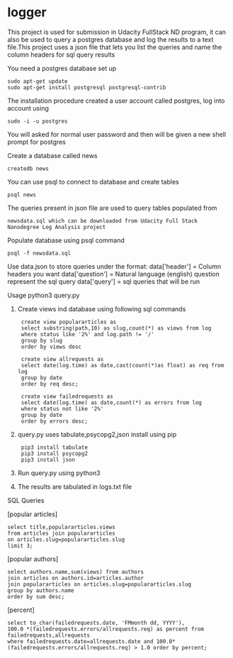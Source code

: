 # logger
This project is used for submission in Udacity FullStack ND program, it can also be used to query a postgres database and log the results to a text file.This project uses a json file that lets you list the queries and name the column headers for sql query results

You need a postgres database set up

    sudo apt-get update
    sudo apt-get install postgresql postgresql-contrib

The installation procedure created a user account called postgres, log into account using

    sudo -i -u postgres

You will asked for normal user password and then will be given a new shell prompt for postgres

Create a database called news

    createdb news

You can use psql to connect to database and create tables

    psql news

The queries present in json file are used to query tables populated from
    
    newsdata.sql which can be downloaded from Udacity Full Stack Nanodegree Log Analysis project

Populate database using psql command

    psql -f newsdata.sql

Use data.json to store queries under the format:
    data['header'] = Column headers you want
    data['question'] = Natural language (english) question represent the sql query
    data['query'] = sql queries that will be run

Usage python3 query.py

1. Create views ind database using following sql commands

        create view populararticles as 
        select substring(path,10) as slug,count(*) as views from log
        where status like '2%' and log.path != '/'
        group by slug
        order by views desc
  
        create view allrequests as 
        select date(log.time) as date,cast(count(*)as float) as req from log
        group by date
        order by req desc;

        create view failedrequests as
        select date(log.time) as date,count(*) as errors from log
        where status not like '2%'
        group by date
        order by errors desc;

2. query.py uses tabulate,psycopg2,json install using pip
    
        pip3 install tabulate
        pip3 install psycopg2
        pip3 install json

3. Run query.py using python3

4. The results are tabulated in logs.txt file


SQL Queries

[popular articles]

    select title,populararticles.views
    from articles join populararticles
    on articles.slug=populararticles.slug
    limit 3;

[popular authors]

    select authors.name,sum(views) from authors
    join articles on authors.id=articles.author
    join populararticles on articles.slug=populararticles.slug
    group by authors.name
    order by sum desc;

[percent]

    select to_char(failedrequests.date, 'FMmonth dd, YYYY'),
    100.0 *(failedrequests.errors/allrequests.req) as percent from failedrequests,allrequests
    where failedrequests.date=allrequests.date and 100.0*(failedrequests.errors/allrequests.req) > 1.0 order by percent;
